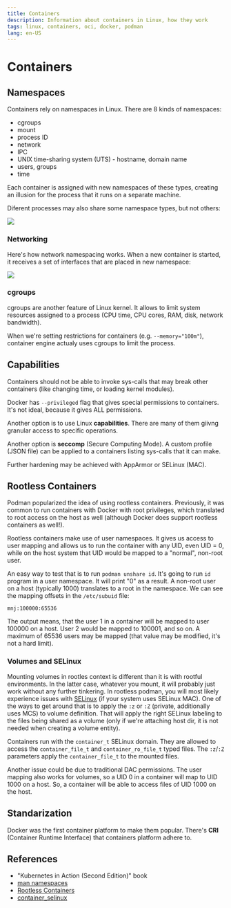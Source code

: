 ```yaml
---
title: Containers
description: Information about containers in Linux, how they work
tags: linux, containers, oci, docker, podman
lang: en-US
---
```


# Containers

## Namespaces

Containers rely on namespaces in Linux. There are 8 kinds of namespaces:

- cgroups
- mount
- process ID
- network
- IPC
- UNIX time-sharing system (UTS) - hostname, domain name
- users, groups
- time

Each container is assigned with new namespaces of these types, creating an
illusion for the process that it runs on a separate machine.

Diferent processes may also share some namespace types, but not others:

![](https://i.imgur.com/ozbsNFE.png)


### Networking

Here's how network namespacing works. When a new container is started, it
receives a set of interfaces that are placed in new namespace:

![](https://i.imgur.com/emBNfbw.png)

### cgroups

cgroups are another feature of Linux kernel. It allows to limit system resources
assigned to a process (CPU time, CPU cores, RAM, disk, network bandwidth).

When we're setting restrictions for containers (e.g. `--memory="100m"`),
container engine actualy uses cgroups to limit the process.

## Capabilities

Containers should not be able to invoke sys-calls that may break other
containers (like changing time, or loading kernel modules).

Docker has `--privileged` flag that gives special permissions to containers.
It's not ideal, because it gives ALL permissions.

Another option is to use Linux **capabilities**. There are many of them giivng
granular access to specific operations.

Another option is **seccomp** (Secure Computing Mode). A custom profile (JSON
file) can be applied to a containers listing sys-calls that it can make.

Further hardening may be achieved with AppArmor or SELinux (MAC).

## Rootless Containers

Podman popularized the idea of using rootless containers. Previously, it was
common to run containers with Docker with root privileges, which translated to
root access on the host as well (although Docker does support rootless
containers as well!).

Rootless containers make use of user namespaces. It gives us access to user
mapping and allows us to run the container with any UID, even UID = 0, while on
the host system that UID would be mapped to a "normal", non-root user.

An easy way to test that is to run `podman unshare id`. It's going to run `id`
program in a user namespace. It will print "0" as a result. A non-root user on a
host (typically 1000) translates to a root in the namespace.
We can see the mapping offsets in the `/etc/subuid` file:

```
mnj:100000:65536
```

The output means, that the user 1 in a container will be mapped to user 100000
on a host. User 2 would be mapped to 100001, and so on. A maximum of 65536 users
may be mapped (that value may be modified, it's not a hard limit).

### Volumes and SELinux

Mounting volumes in rootles context is different than it is with rootful
environments. In the latter case, whatever you mount, it will probably just work
without any further tinkering. In rootless podman, you will most likely
experience issues with [SELinux](./selinux.md) (if your system uses SELinux
MAC). One of the ways to get around that is to apply the `:z` or `:Z` (private,
additionally uses MCS) to volume definition. That will apply the right SELinux
labeling to the files being shared as a volume (only if we're attaching host
dir, it is not needed when creating a volume entity).

Containers run with the `container_t` SELinux domain. They are allowed to access
the `container_file_t` and `container_ro_file_t` typed files. The `:z`/`:Z`
parameters apply the `container_file_t` to the mounted files.

Another issue could be due to traditional DAC permissions. The user mapping also
works for volumes, so a UID 0 in a container will map to UID 1000 on a host. So,
a container will be able to access files of UID 1000 on the host.

## Standarization

Docker was the first container platform to make them popular. There's **CRI**
(Container Runtime Interface) that containers platform adhere to.

## References

- "Kubernetes in Action (Second Edition)" book
- [man namespaces](https://man7.org/linux/man-pages/man7/namespaces.7.html)
- [Rootless
  Containers](https://blog.christophersmart.com/2021/01/26/user-ids-and-rootless-containers-with-podman/)
- [container_selinux](https://www.mankier.com/8/container_selinux)